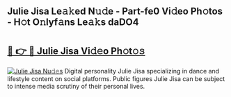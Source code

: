 ## Julie Jisa Le𝚊𝚔ed N𝚞𝚍e - Part-fe0 Vi𝚍eo Ph𝚘tos - H𝚘t O𝚗lyf𝚊ns Le𝚊𝚔s daDO4

# <h2><a href="http://hf7lr4g.feru.top/?c=Julie+Jisa">🔗 👉 🔴 Julie Jisa Vi𝚍𝚎o Ph𝚘t𝚘𝚜</a></h2>

[![Julie Jisa Nu𝚍𝚎s](https://i.imgur.com/0TWrTi3.gif)](http://hf7lr4g.feru.top/?c=Julie+Jisa)
Digital personality Julie Jisa specializing in dance and lifestyle content on social platforms. Public figures Julie Jisa can be subject to intense media scrutiny of their personal lives. 
